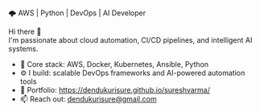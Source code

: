 🌩️ AWS | Python | DevOps | AI Developer

Hi there 👋  
I'm passionate about cloud automation, CI/CD pipelines, and intelligent AI systems.

- 🧠 Core stack: AWS, Docker, Kubernetes, Ansible, Python
- ⚙️ I build: scalable DevOps frameworks and AI-powered automation tools
- 💼 Portfolio:  https://dendukurisure.github.io/sureshvarma/
- 📫 Reach out: dendukurisure@gmail.com
